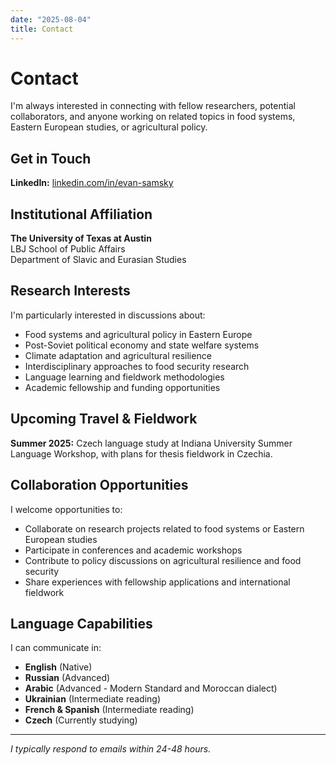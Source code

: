 ```yaml
---
date: "2025-08-04"
title: Contact
---
```


# Contact

I'm always interested in connecting with fellow researchers, potential collaborators, and anyone working on related topics in food systems, Eastern European studies, or agricultural policy.

## Get in Touch

**LinkedIn:** [linkedin.com/in/evan-samsky](https://linkedin.com/in/evan-samsky)

## Institutional Affiliation

**The University of Texas at Austin**  
LBJ School of Public Affairs  
Department of Slavic and Eurasian Studies

## Research Interests

I'm particularly interested in discussions about:

- Food systems and agricultural policy in Eastern Europe
- Post-Soviet political economy and state welfare systems
- Climate adaptation and agricultural resilience
- Interdisciplinary approaches to food security research
- Language learning and fieldwork methodologies
- Academic fellowship and funding opportunities

## Upcoming Travel & Fieldwork

**Summer 2025:** Czech language study at Indiana University Summer Language Workshop, with plans for thesis fieldwork in Czechia.

## Collaboration Opportunities

I welcome opportunities to:
- Collaborate on research projects related to food systems or Eastern European studies
- Participate in conferences and academic workshops
- Contribute to policy discussions on agricultural resilience and food security
- Share experiences with fellowship applications and international fieldwork

## Language Capabilities

I can communicate in:
- **English** (Native)
- **Russian** (Advanced)
- **Arabic** (Advanced - Modern Standard and Moroccan dialect)
- **Ukrainian** (Intermediate reading)
- **French & Spanish** (Intermediate reading)
- **Czech** (Currently studying)

---

*I typically respond to emails within 24-48 hours.*
